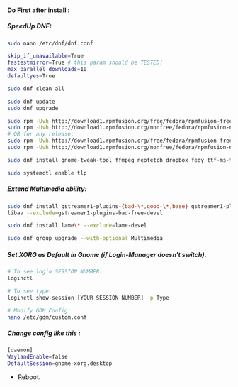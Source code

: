 #### Do First after install :

##### SpeedUp DNF:
```sh
sudo nano /etc/dnf/dnf.conf

skip_if_unavailable=True
fastestmirror=True # this param should be TESTED!
max_parallel_downloads=10
defaultyes=True
```

```sh
sudo dnf clean all

sudo dnf update
sudo dnf upgrade

sudo rpm -Uvh http://download1.rpmfusion.org/free/fedora/rpmfusion-free-release-35.noarch.rpm
sudo rpm -Uvh http://download1.rpmfusion.org/nonfree/fedora/rpmfusion-nonfree-release-35.noarch.rpm
# OR for any release:
sudo rpm -Uvh http://download1.rpmfusion.org/free/fedora/rpmfusion-free-release-$(rpm -E %fedora).noarch.rpm
sudo rpm -Uvh http://download1.rpmfusion.org/nonfree/fedora/rpmfusion-nonfree-release-$(rpm -E %fedora).noarch.rpm

sudo dnf install gnome-tweak-tool ffmpeg neofetch dropbox fedy ttf-ms-fonts nerd-fonts-complete shrome-gnome-shell gdm-settings tlp tlp-rdw -y

sudo systemctl enable tlp
```

##### Extend Multimedia ability:
```sh
sudo dnf install gstreamer1-plugins-{bad-\*,good-\*,base} gstreamer1-plugin-openh264 gstreamer1-
libav --exclude=gstreamer1-plugins-bad-free-devel

sudo dnf install lame\* --exclude=lame-devel

sudo dnf group upgrade --with-optional Multimedia
```

##### Set XORG as Default in Gnome (if Login-Manager doesn't switch).
```sh
# To see login SESSION NUMBER:
loginctl

# To see type:
loginctl show-session [YOUR SESSION NUMBER] -p Type

# Modify GDM Config:
nano /etc/gdm/custom.conf
```

##### Change config like this :
```sh
[daemon]
WaylandEnable=false
DefaultSession=gnome-xorg.desktop
```
- Reboot.